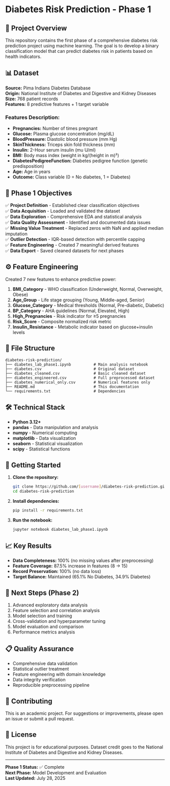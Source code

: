# Diabetes Risk Prediction - Phase 1

## 🎯 Project Overview

This repository contains the first phase of a comprehensive diabetes risk prediction project using machine learning. The goal is to develop a binary classification model that can predict diabetes risk in patients based on health indicators.

## 📊 Dataset

**Source:** Pima Indians Diabetes Database  
**Origin:** National Institute of Diabetes and Digestive and Kidney Diseases  
**Size:** 768 patient records  
**Features:** 8 predictive features + 1 target variable  

### Features Description:
- **Pregnancies:** Number of times pregnant
- **Glucose:** Plasma glucose concentration (mg/dL)
- **BloodPressure:** Diastolic blood pressure (mm Hg)
- **SkinThickness:** Triceps skin fold thickness (mm)
- **Insulin:** 2-Hour serum insulin (mu U/ml)
- **BMI:** Body mass index (weight in kg/(height in m)²)
- **DiabetesPedigreeFunction:** Diabetes pedigree function (genetic predisposition)
- **Age:** Age in years
- **Outcome:** Class variable (0 = No diabetes, 1 = Diabetes)

## 🔧 Phase 1 Objectives

✅ **Project Definition** - Established clear classification objectives  
✅ **Data Acquisition** - Loaded and validated the dataset  
✅ **Data Exploration** - Comprehensive EDA and statistical analysis  
✅ **Data Quality Assessment** - Identified and documented data issues  
✅ **Missing Value Treatment** - Replaced zeros with NaN and applied median imputation  
✅ **Outlier Detection** - IQR-based detection with percentile capping  
✅ **Feature Engineering** - Created 7 meaningful derived features  
✅ **Data Export** - Saved cleaned datasets for next phases  

## ⚙️ Feature Engineering

Created 7 new features to enhance predictive power:

1. **BMI_Category** - WHO classification (Underweight, Normal, Overweight, Obese)
2. **Age_Group** - Life stage grouping (Young, Middle-aged, Senior)
3. **Glucose_Category** - Medical thresholds (Normal, Pre-diabetic, Diabetic)
4. **BP_Category** - AHA guidelines (Normal, Elevated, High)
5. **High_Pregnancies** - Risk indicator for ≥5 pregnancies
6. **Risk_Score** - Composite normalized risk metric
7. **Insulin_Resistance** - Metabolic indicator based on glucose+insulin levels

## 📁 File Structure

```
diabetes-risk-prediction/
├── diabetes_lab_phase1.ipynb          # Main analysis notebook
├── diabetes.csv                       # Original dataset
├── diabetes_cleaned.csv               # Basic cleaned dataset
├── diabetes_engineered.csv            # Full preprocessed dataset
├── diabetes_numerical_only.csv        # Numerical features only
├── README.md                          # This documentation
└── requirements.txt                   # Dependencies
```

## 🛠️ Technical Stack

- **Python 3.12+**
- **pandas** - Data manipulation and analysis
- **numpy** - Numerical computing
- **matplotlib** - Data visualization
- **seaborn** - Statistical visualization
- **scipy** - Statistical functions

## 🚀 Getting Started

1. **Clone the repository:**
   ```bash
   git clone https://github.com/[username]/diabetes-risk-prediction.git
   cd diabetes-risk-prediction
   ```

2. **Install dependencies:**
   ```bash
   pip install -r requirements.txt
   ```

3. **Run the notebook:**
   ```bash
   jupyter notebook diabetes_lab_phase1.ipynb
   ```

## 📈 Key Results

- **Data Completeness:** 100% (no missing values after preprocessing)
- **Feature Coverage:** 87.5% increase in features (8 → 15)
- **Record Preservation:** 100% (no data loss)
- **Target Balance:** Maintained (65.1% No Diabetes, 34.9% Diabetes)

## 🔮 Next Steps (Phase 2)

1. Advanced exploratory data analysis
2. Feature selection and correlation analysis
3. Model selection and training
4. Cross-validation and hyperparameter tuning
5. Model evaluation and comparison
6. Performance metrics analysis

## 📋 Quality Assurance

- Comprehensive data validation
- Statistical outlier treatment
- Feature engineering with domain knowledge
- Data integrity verification
- Reproducible preprocessing pipeline

## 👥 Contributing

This is an academic project. For suggestions or improvements, please open an issue or submit a pull request.

## 📄 License

This project is for educational purposes. Dataset credit goes to the National Institute of Diabetes and Digestive and Kidney Diseases.

---

**Phase 1 Status:** ✅ Complete  
**Next Phase:** Model Development and Evaluation  
**Last Updated:** July 28, 2025

